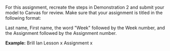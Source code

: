 For this assignment, recreate the steps in Demonstration 2 and submit your model to Canvas for review. Make sure that your assignment is titled in the following format:

Last name, First name, the word "Week" followed by the Week number, and the Assignment followed by the Assignment number.

**Example:**
Brill Ian Lesson x Assignment x
